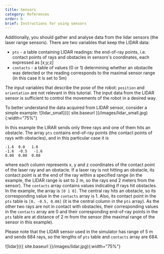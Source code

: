 ```yaml
---
title: Sensors
category: References
order: 6
brief: Instructions for using sensors
---
```


Additionally, you should gather and analyse data from the lidar sensors (the laser range sensors).
There are two variables that keep the LIDAR data:
* `pts` - a table containing LIDAR readings: the end-of-ray points, i.e. contact points of rays and obstacles in sensors's coordinates, each expressed as [x;y;z]
* `contacts` - a table of values (0 or 1) determining whether an obstactle was detected or the reading corresponds to the maximal sensor range (in this case it is set to 5m)

The input variables that describe the pose of the robot: `position` and `orientation` are not relevant in this tutorial.
The input data from the LIDAR sensor is sufficient to control the movements of the robot in a desired way.

To better understand the data acquired from LIDAR sensor, consider a simple example:
![lidar_small]({{ site.baseurl }}/images/lidar_small.jpg){:width="75%"}

In this example the LIRAR sends only three rays and one of them hits an obstacle. The array `pts` contains end-of-ray points
(the contact points of rays with obstacles), and in this particular case it is
```
-1.6  0.0   1.6
-1.6  -0.5   -1.6
0.08  0.08  0.08
```
where each column represents x, y and z coordinates of the contact point of the laser ray and an obstacle.
If a laser ray is not hitting an obstacle, its contact point is at the end of the ray within a specified range (in the example, the LIDAR range is set to 2 m, so the rays end 2 meters from the sensor).
The `contacts` array contains values indicating if rays hit obstacles. In the example, the array is `[0 1 0]`.
The central ray hits an obstacle, so its corresponding value in the `contacts` array is 1. Also, its contact point in the `pts` table is `[0, -0.5, 0.08]` (it is the central column in the `pts` array).
As the other two rays are not in contact with obstacles, their corresponding values in the `contacts` array are 0 and their corresponding end-of-ray points in the
`pts` table are at distance of 2 m from the sensor (the maximal range of the sensor in this example).

Please note that the LIDAR sensor used in the simulator has range of 5 m and sends 684 rays, so the lengths of <code>pts</code> table and <code>contacts</code> array are 684.

![lidar]({{ site.baseurl }}/images/lidar.jpg){:width="75%"}
